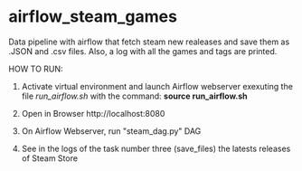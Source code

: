 # airflow_steam_games
Data pipeline with airflow that fetch steam new realeases and save them as .JSON and .csv files. Also, a log with all the games and tags are printed.

HOW TO RUN:

1. Activate virtual environment and launch Airflow webserver exexuting the file *run_airflow.sh* with the command:
  **source run_airflow.sh**
  
2. Open in Browser http://localhost:8080

3. On Airflow Webserver, run "steam_dag.py" DAG

4. See in the logs of the task number three (save_files) the latests releases of Steam Store
